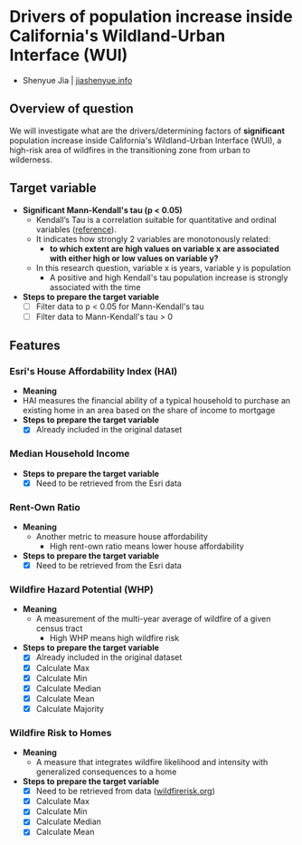 # Drivers of population increase inside California's Wildland-Urban Interface (WUI)
- Shenyue Jia | [jiashenyue.info](https://jiashenyue.info)

## Overview of question
We will investigate what are the drivers/determining factors of **significant** population increase inside California's Wildland-Urban Interface (WUI), a high-risk area of wildfires in the transitioning zone from urban to wilderness.

## Target variable
- **Significant Mann-Kendall's tau (p < 0.05)**
  - Kendall’s Tau is a correlation suitable for quantitative and ordinal variables ([reference](https://www.statisticshowto.com/poisson-regression/#:~:text=Poisson%20regression%20is%20used%20to,work%20on%20the%20Y%2Dvalue.)). 
  - It indicates how strongly 2 variables are monotonously related:
    - **to which extent are high values on variable x are associated with either high or low values on variable y?**
  - In this research question, variable x is years, variable y is population
    - A positive and high Kendall's tau population increase is strongly associated with the time
- **Steps to prepare the target variable**
  - [ ] Filter data to p < 0.05 for Mann-Kendall's tau
  - [ ] Filter data to Mann-Kendall's tau > 0

## Features
### Esri's House Affordability Index (HAI)
- **Meaning**
-  HAI measures the financial ability of a typical household to purchase an existing home in an area based on the share of income to mortgage
- **Steps to prepare the target variable**
  - [x] Already included in the original dataset

### Median Household Income
- **Steps to prepare the target variable**
  - [x] Need to be retrieved from the Esri data

### Rent-Own Ratio
- **Meaning**
  - Another metric to measure house affordability
    - High rent-own ratio means lower house affordability
- **Steps to prepare the target variable**
  - [x] Need to be retrieved from the Esri data

### Wildfire Hazard Potential (WHP)
- **Meaning**
  - A measurement of the multi-year average of wildfire of a given census tract
    - High WHP means high wildfire risk
- **Steps to prepare the target variable**
  - [x] Already included in the original dataset
  - [x] Calculate Max
  - [x] Calculate Min
  - [x] Calculate Median
  - [x] Calculate Mean
  - [x] Calculate Majority

### Wildfire Risk to Homes
- **Meaning**
  - A measure that integrates wildfire likelihood and intensity with generalized consequences to a home
- **Steps to prepare the target variable**
  - [x] Need to be retrieved from data ([wildfirerisk.org](https://wildfirerisk.org/))
  - [x] Calculate Max
  - [x] Calculate Min
  - [x] Calculate Median
  - [x] Calculate Mean
